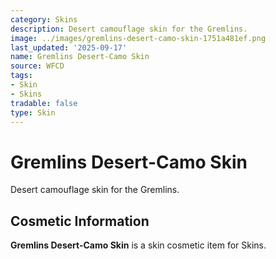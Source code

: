 ```yaml
---
category: Skins
description: Desert camouflage skin for the Gremlins.
image: ../images/gremlins-desert-camo-skin-1751a481ef.png
last_updated: '2025-09-17'
name: Gremlins Desert-Camo Skin
source: WFCD
tags:
- Skin
- Skins
tradable: false
type: Skin
---
```


# Gremlins Desert-Camo Skin

Desert camouflage skin for the Gremlins.

## Cosmetic Information

**Gremlins Desert-Camo Skin** is a skin cosmetic item for Skins.

